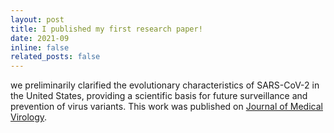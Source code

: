 ```yaml
---
layout: post
title: I published my first research paper!
date: 2021-09
inline: false
related_posts: false
---
```


we preliminarily clarified the evolutionary characteristics of SARS-CoV-2 in the United States, providing a scientific basis for future surveillance and prevention of virus variants. This work was published on [Journal of Medical Virology](https://onlinelibrary.wiley.com/doi/10.1002/jmv.27331).
